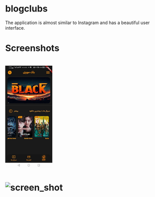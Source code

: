 # blogclubs

The application is almost similar to Instagram and has a beautiful user interface.


# Screenshots
# <img src="https://github.com/sdkarimi/blackmovies/blob/master/assets/screenshot/IMG_20240703_171458_205.jpg" alt="screen_shot" width="150"/>  
# <img src="https://github.com/sdkarimi/blackmovies/blob/master/screenshot/2.jpg" alt="screen_shot" width="150"/> 
